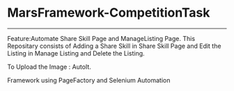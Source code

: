 # MarsFramework-CompetitionTask
---------------------------------------------------------------------------------------------------------------------------------------------------------------------------------
 Feature:Automate Share Skill Page and ManageListing Page.
 This Repositary consists of Adding a Share Skill in Share Skill Page and Edit the Listing in Manage Listing and Delete the Listing.
 
 To Upload the Image : AutoIt.
 
 Framework using PageFactory and Selenium Automation
